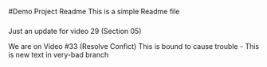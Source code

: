 #Demo Project Readme
This is a simple Readme file

#####
Just an update for video 29 (Section 05)

We are on Video #33 (Resolve Confict)
This is bound to cause trouble - This is new text in very-bad branch